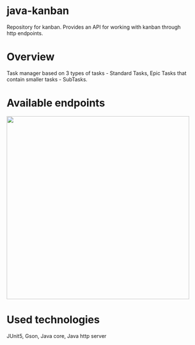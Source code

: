 # java-kanban
Repository for kanban.
Provides an API for working with kanban through http endpoints.

# Overview
Task manager based on 3 types of tasks - Standard Tasks, Epic Tasks that contain smaller tasks - SubTasks.


# Available endpoints
<img src="https://pictures.s3.yandex.net/resources/S09_final-2_1716032876.png" style="height: 500px; width:500px;"/>

# Used technologies
JUnit5, Gson, Java core, Java http server
